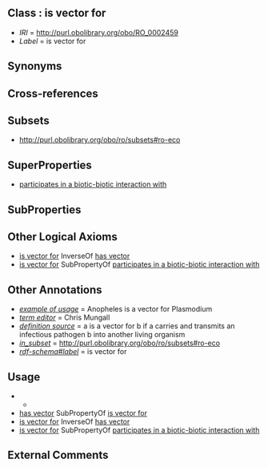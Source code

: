 
## Class : is vector for

 * *IRI* = http://purl.obolibrary.org/obo/RO_0002459
 * *Label* = is vector for

## Synonyms


## Cross-references


## Subsets

 * http://purl.obolibrary.org/obo/ro/subsets#ro-eco

## SuperProperties

 * [participates in a biotic-biotic interaction with](../../RO/74/RO_0002574.md)

## SubProperties


## Other Logical Axioms

 * [is vector for](../../RO/59/RO_0002459.md) InverseOf [has vector](../../RO/60/RO_0002460.md)
 * [is vector for](../../RO/59/RO_0002459.md) SubPropertyOf [participates in a biotic-biotic interaction with](../../RO/74/RO_0002574.md)

## Other Annotations

 * *[example of usage](../../IAO/12/IAO_0000112.md)* = Anopheles is a vector for Plasmodium
 * *[term editor](../../IAO/17/IAO_0000117.md)* = Chris Mungall
 * *[definition source](../../IAO/19/IAO_0000119.md)* = a is a vector for b if a carries and transmits an infectious pathogen b into another living organism
 * *[in_subset](../../et/oboInOwl#inSubset.md)* = http://purl.obolibrary.org/obo/ro/subsets#ro-eco
 * *[rdf-schema#label](../../el/rdf-schema#label.md)* = is vector for

## Usage

 * -
 * [has vector](../../RO/60/RO_0002460.md) SubPropertyOf [is vector for](../../RO/59/RO_0002459.md)
 * [is vector for](../../RO/59/RO_0002459.md) InverseOf [has vector](../../RO/60/RO_0002460.md)
 * [is vector for](../../RO/59/RO_0002459.md) SubPropertyOf [participates in a biotic-biotic interaction with](../../RO/74/RO_0002574.md)

## External Comments

